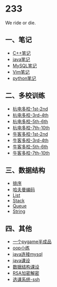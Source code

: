 233
======

We ride or die.
## 一、笔记
* [C++笔记](/笔记/C++笔记.md)
* [java笔记](/笔记/java笔记.md)
* [MySQL笔记](/笔记/MySQL笔记.md)
* [Vim笔记](/笔记/Vim笔记.md)
* [python笔记](/笔记/python笔记.md)

## 二、多校训练
* [杭电多校-1st-2nd](/多校训练/2018%20Multi-University%20Contest%201-2/Multi-University%201st-2nd.md)
* [杭电多校-3rd-4th](/多校训练/2018%20Multi-University%20Contest%203-4/Multi-University%203rd-4th.md)
* [杭电多校-5th-6th](/多校训练/2018%20Multi-University%20Contest%205-6/Multi-University%205th-6th.md)
* [杭电多校-7th-10th](/多校训练/2018%20Multi-University%20Contest%207-10/Multi-University%207th-10th.md)
* [牛客多校-1st-2nd](/多校训练/2018%20Nowcoder%20Contest%201-2/Nowcoder%201st-2nd.md)
* [牛客多校-3rd-4th](/多校训练/2018%20Nowcoder%20Contest%203-4/Nowcoder%203rd-4th.md)
* [牛客多校-5th-6th](/多校训练/2018%20Nowcoder%20Contest%205-6/Nowcoder%205th-6th.md)
* [牛客多校-7th-10th](/多校训练/2018%20Nowcoder%20Contest%207-10/Nowcoder%207th-10th.md)

## 三、数据结构
* [排序](/Data%20Structure/Sort)
* [哈夫曼编码](/Data%20Structure/HuffmanCoding.cpp)
* [List](/Data%20Structure/List.h)
* [Stack](/Data%20Structure/Stack.h)
* [Queue](/Data%20Structure/Queue.h)
* [String](/Data%20Structure/String.h)

## 四、其他
* [一个pygame半成品](/其他/一个pygame半成品)
* [oop小练](/其他/oop小练.md)
* [java连接mysql](/其他/java连接mysql)
* [java课设](/其他/java课设)
* [数据结构课设](/其他/数据结构课设)
* [RSA加密解密](/其他/RSA加密解密)
* [选课系统-ssh](/其他/选课系统-ssh)
